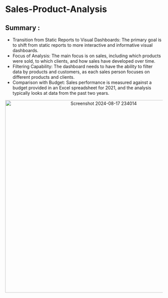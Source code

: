 # Sales-Product-Analysis
## Summary :
- Transition from Static Reports to Visual Dashboards: The primary goal is to shift from static reports to more interactive and informative visual dashboards.
- Focus of Analysis: The main focus is on sales, including which products were sold, to which clients, and how sales have developed over time.
- Filtering Capability: The dashboard needs to have the ability to filter data by products and customers, as each sales person focuses on different products and clients.
- Comparison with Budget: Sales performance is measured against a budget provided in an Excel spreadsheet for 2021, and the analysis typically looks at data from the past two years.

<p align="center">
  <img width="614" alt="Screenshot 2024-08-17 234014" src="https://github.com/user-attachments/assets/2a15945f-fb79-4a3e-92bb-62f2c8013c7a">
</p>


